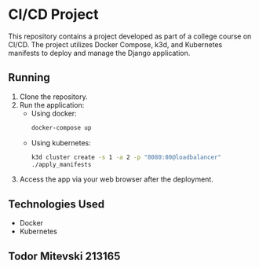 # CI/CD Project

This repository contains a project developed as part of a college course on CI/CD. The project utilizes Docker Compose, k3d, and Kubernetes manifests to deploy and manage the Django application.

## Running

1. Clone the repository.
2. Run the application:
   - Using docker:
     ```bash
     docker-compose up
     ```
   - Using kubernetes:
     ```bash
     k3d cluster create -s 1 -a 2 -p "8080:80@loadbalancer"
     ./apply_manifests
     ```
3. Access the app via your web browser after the deployment.

## Technologies Used

- Docker
- Kubernetes

## Todor Mitevski 213165
